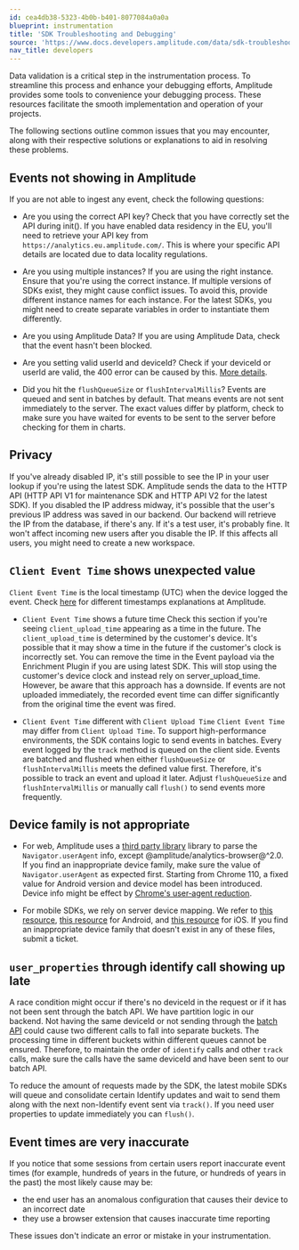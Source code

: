 ```yaml
---
id: cea4db38-5323-4b0b-b401-8077084a0a0a
blueprint: instrumentation
title: 'SDK Troubleshooting and Debugging'
source: 'https://www.docs.developers.amplitude.com/data/sdk-troubleshooting-and-debugging/'
nav_title: developers
---
```


Data validation is a critical step in the instrumentation process. To streamline this process and enhance your debugging efforts, Amplitude provides some tools to convenience your debugging process. These resources facilitate the smooth implementation and operation of your projects.

The following sections outline common issues that you may encounter, along with their respective solutions or explanations to aid in resolving these problems. 

## Events not showing in Amplitude

If you are not able to ingest any event, check the following questions:

* Are you using the correct API key? 
Check that you have correctly set the API during init(). If you have enabled data residency in the EU, you'll need to retrieve your API key from `https://analytics.eu.amplitude.com/`. This is where your specific API details are located due to data locality regulations.

* Are you using multiple instances? 
If you are using the right instance. Ensure that you're using the correct instance. If multiple versions of SDKs exist, they might cause conflict issues. To avoid this, provide different instance names for each instance. For the latest SDKs, you might need to create separate variables in order to instantiate them differently.

* Are you using Amplitude Data? 
If you are using Amplitude Data, check that the event hasn't been blocked.

* Are you setting valid userId and deviceId?
Check if your deviceId or userId are valid, the 400 error can be caused by this. [More details](/docs/apis/analytics/http-v2#device-ids-and-user-ids-minimum-length).

* Did you hit the `flushQueueSize` or `flushIntervalMillis`?
Events are queued and sent in batches by default. That means events are not sent immediately to the server. The exact values differ by platform, check to make sure you have waited for events to be sent to the server before checking for them in charts.

## Privacy 

If you've already disabled IP, it's still possible to see the IP in your user lookup if you're using the latest SDK. Amplitude sends the data to the HTTP API (HTTP API V1 for maintenance SDK and HTTP API V2 for the latest SDK). If you disabled the IP address midway, it's possible that the user's previous IP address was saved in our backend. Our backend will retrieve the IP from the database, if there's any. If it's a test user, it's probably fine. It won't affect incoming new users after you disable the IP. If this affects all users, you might need to create a new workspace.

## `Client Event Time` shows unexpected value

`Client Event Time` is the local timestamp (UTC) when the device logged the event. Check [here](https://help.amplitude.com/hc/en-us/articles/229313067#Raw-Data-Fields) for different timestamps explanations at Amplitude.

* `Client Event Time` shows a future time
Check this section if you're seeing `client_upload_time` appearing as a time in the future. The `client_upload_time` is determined by the customer's device. It's possible that it may show a time in the future if the customer's clock is incorrectly set. You can remove the time in the Event payload via the Enrichment Plugin if you are using latest SDK. This will stop using the customer's device clock and instead rely on server_upload_time. However, be aware that this approach has a downside. If events are not uploaded immediately, the recorded event time can differ significantly from the original time the event was fired.

* `Client Event Time` different with `Client Upload Time`
`Client Event Time` may differ from `Client Upload Time`. To support high-performance environments, the SDK contains logic to send events in batches. Every event logged by the `track` method is queued on the client side. Events are batched and flushed when either `flushQueueSize` or `flushIntervalMillis` meets the defined value first. Therefore, it's possible to track an event and upload it later. Adjust `flushQueueSize` and `flushIntervalMillis` or manually call `flush()` to send events more frequently.

## Device family is not appropriate

* For web, Amplitude uses a [third party library](https://github.com/faisalman/ua-parser-js) library to parse the `Navigator.userAgent` info, except @amplitude/analytics-browser@^2.0. If you find an inappropriate device family, make sure the value of `Navigator.userAgent` as expected first. Starting from Chrome 110, a fixed value for Android version and device model has been introduced. Device info might be effect by [Chrome's user‑agent reduction](https://developer.chrome.com/blog/user-agent-reduction-android-model-and-version/#fixed-android-version-and-device-model-starting-from-chrome-110).

* For mobile SDKs, we rely on server device mapping. We refer to [this resource](http://storage.googleapis.com/play_public/supported_devices.html), [this resource](https://en.wikipedia.org/wiki/List_of_Android_smartphones) for Android, and [this resource](https://en.wikipedia.org/wiki/Comparison_of_tablet_computers) for iOS. If you find an inappropriate device family that doesn't exist in any of these files, submit a ticket. 

## `user_properties` through identify call showing up late

A race condition might occur if there's no deviceId in the request or if it has not been sent through the batch API. We have partition logic in our backend. Not having the same deviceId or not sending through the [batch API](/docs/apis/analytics/batch-event-upload) could cause two different calls to fall into separate buckets. The processing time in different buckets within different queues cannot be ensured. Therefore, to maintain the order of `identify` calls and other `track` calls, make sure the calls have the same deviceId and have been sent to our batch API.

To reduce the amount of requests made by the SDK, the latest mobile SDKs will queue and consolidate certain Identify updates and wait to send them along with the next non-Identify event sent via `track()`. If you need user properties to update immediately you can `flush()`.

## Event times are very inaccurate

If you notice that some sessions from certain users report inaccurate event times (for example, hundreds of years in the future, or hundreds of years in the past) the most likely cause may be:
- the end user has an anomalous configuration that causes their device to an incorrect date 
- they use a browser extension that causes inaccurate time reporting

These issues don't indicate an error or mistake in your instrumentation.